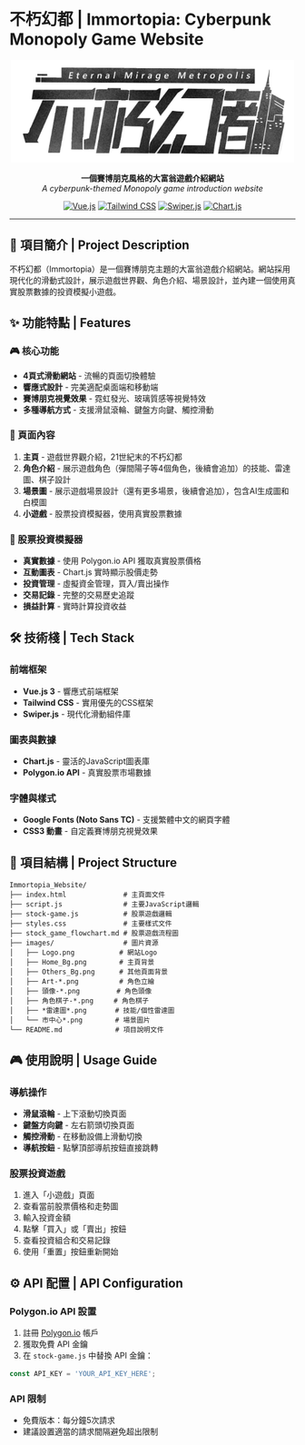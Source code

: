 # 不朽幻都 | Immortopia: Cyberpunk Monopoly Game Website

<div align="center">

<a href="https://nothinghere1990.github.io/Immortopia_Website/#">
    <img alt="Immortopia Website" width="500" src="images\Logo.png">
</a>

**一個賽博朋克風格的大富翁遊戲介紹網站**  
*A cyberpunk-themed Monopoly game introduction website*

[![Vue.js](https://img.shields.io/badge/Vue.js-3.x-4FC08D?style=flat-square&logo=vue.js)](https://vuejs.org/)
[![Tailwind CSS](https://img.shields.io/badge/Tailwind_CSS-38B2AC?style=flat-square&logo=tailwind-css)](https://tailwindcss.com/)
[![Swiper.js](https://img.shields.io/badge/Swiper.js-6332F6?style=flat-square&logo=swiper)](https://swiperjs.com/)
[![Chart.js](https://img.shields.io/badge/Chart.js-FF6384?style=flat-square&logo=chart.js)](https://www.chartjs.org/)

</div>
<hr>

## 📖 項目簡介 | Project Description

不朽幻都（Immortopia）是一個賽博朋克主題的大富翁遊戲介紹網站。網站採用現代化的滑動式設計，展示遊戲世界觀、角色介紹、場景設計，並內建一個使用真實股票數據的投資模擬小遊戲。

## ✨ 功能特點 | Features

### 🎮 核心功能
- **4頁式滑動網站** - 流暢的頁面切換體驗
- **響應式設計** - 完美適配桌面端和移動端
- **賽博朋克視覺效果** - 霓虹發光、玻璃質感等視覺特效
- **多種導航方式** - 支援滑鼠滾輪、鍵盤方向鍵、觸控滑動

### 📱 頁面內容
1. **主頁** - 遊戲世界觀介紹，21世紀末的不朽幻都
2. **角色介紹** - 展示遊戲角色（彈間陽子等4個角色，後續會追加）的技能、雷達圖、棋子設計
3. **場景圖** - 展示遊戲場景設計（還有更多場景，後續會追加），包含AI生成圖和白模圖
4. **小遊戲** - 股票投資模擬器，使用真實股票數據

### 🎯 股票投資模擬器
- **真實數據** - 使用 Polygon.io API 獲取真實股票價格
- **互動圖表** - Chart.js 實時顯示股價走勢
- **投資管理** - 虛擬資金管理，買入/賣出操作
- **交易記錄** - 完整的交易歷史追蹤
- **損益計算** - 實時計算投資收益

## 🛠️ 技術棧 | Tech Stack

### 前端框架
- **Vue.js 3** - 響應式前端框架
- **Tailwind CSS** - 實用優先的CSS框架
- **Swiper.js** - 現代化滑動組件庫

### 圖表與數據
- **Chart.js** - 靈活的JavaScript圖表庫
- **Polygon.io API** - 真實股票市場數據

### 字體與樣式
- **Google Fonts (Noto Sans TC)** - 支援繁體中文的網頁字體
- **CSS3 動畫** - 自定義賽博朋克視覺效果

## 📁 項目結構 | Project Structure

```
Immortopia_Website/
├── index.html              # 主頁面文件
├── script.js               # 主要JavaScript邏輯
├── stock-game.js           # 股票遊戲邏輯
├── styles.css              # 主要樣式文件
├── stock_game_flowchart.md # 股票遊戲流程圖
├── images/                 # 圖片資源
│   ├── Logo.png           # 網站Logo
│   ├── Home_Bg.png        # 主頁背景
│   ├── Others_Bg.png      # 其他頁面背景
│   ├── Art-*.png          # 角色立繪
│   ├── 頭像-*.png         # 角色頭像
│   ├── 角色棋子-*.png     # 角色棋子
│   ├── *雷達圖*.png       # 技能/個性雷達圖
│   └── 市中心*.png        # 場景圖片
└── README.md             # 項目說明文件
```

## 🎮 使用說明 | Usage Guide

### 導航操作
- **滑鼠滾輪** - 上下滾動切換頁面
- **鍵盤方向鍵** - 左右箭頭切換頁面
- **觸控滑動** - 在移動設備上滑動切換
- **導航按鈕** - 點擊頂部導航按鈕直接跳轉

### 股票投資遊戲
1. 進入「小遊戲」頁面
2. 查看當前股票價格和走勢圖
3. 輸入投資金額
4. 點擊「買入」或「賣出」按鈕
5. 查看投資組合和交易記錄
6. 使用「重置」按鈕重新開始

## ⚙️ API 配置 | API Configuration

### Polygon.io API 設置
1. 註冊 [Polygon.io](https://polygon.io/) 帳戶
2. 獲取免費 API 金鑰
3. 在 `stock-game.js` 中替換 API 金鑰：
```javascript
const API_KEY = 'YOUR_API_KEY_HERE';
```

### API 限制
- 免費版本：每分鐘5次請求
- 建議設置適當的請求間隔避免超出限制